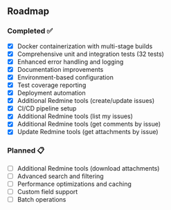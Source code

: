 ## Roadmap

### Completed ✅
- [x] Docker containerization with multi-stage builds
- [x] Comprehensive unit and integration tests (32 tests)
- [x] Enhanced error handling and logging
- [x] Documentation improvements
- [x] Environment-based configuration
- [x] Test coverage reporting
- [x] Deployment automation
- [x] Additional Redmine tools (create/update issues)
- [x] CI/CD pipeline setup
- [x] Additional Redmine tools (list my issues)
- [x] Additional Redmine tools (get comments by issue)
- [x] Update Redmine tools (get attachments by issue)

### Planned 📋
- [ ] Additional Redmine tools (download attachments)
- [ ] Advanced search and filtering
- [ ] Performance optimizations and caching
- [ ] Custom field support
- [ ] Batch operations
